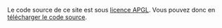 Le code source de ce site est sous [licence APGL](https://www.gnu.org/licenses/licenses.html#AGPL). Vous pouvez donc en [télécharger le code source](https://github.com/AGSE-Sens/site_agse_sens/archive/refs/heads/main.zip).
